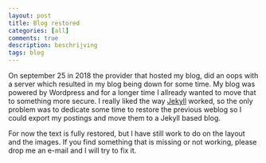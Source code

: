 ```yaml
---
layout: post
title: Blog restored
categories: [all]
comments: true
description: beschrijving
tags: blog
---
```


On september 25 in 2018 the provider that hosted my blog, did an oops with a server which resulted in my blog being down for some time. My blog was powered by Wordpress and for a longer time I allready wanted to move that to something more secure. I really liked the way [Jekyll](https://jekyllrb.com) worked, so the only problem was to dedicate some time to restore the previous weblog so I could export my postings and move them to a Jekyll based blog.

For now the text is fully restored, but I have still work to do on the layout and the images. If you find something that is missing or not working, please drop me an e-mail and I will try to fix it.
